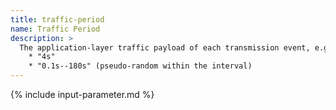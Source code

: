 ```yaml
---
title: traffic-period
name: Traffic Period
description: >
  The application-layer traffic payload of each transmission event, e.g.:
    * "4s"
    * "0.1s--180s" (pseudo-random within the interval)
---
```


{% include input-parameter.md %}
